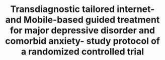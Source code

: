 --- 
abstract: '' 
authors: 
 - KK Weisel
 -  AC Zarski
 -  T Berger
 -  MP Schaub
 -  T Krieger
 -  CT Moser
 -  ...
doi: '' 
featured: false 
publication: '*Frontiers in psychiatry*, 196' 
publication_short: '' 
publishDate: '2018-01-01' 
title: 'Transdiagnostic tailored internet-and Mobile-based guided treatment for major depressive disorder and comorbid anxiety- study protocol of a randomized controlled trial' 
url_code: '' 
url_dataset: '' 
url_pdf: '' 
url_poster: '' 
url_project: '' 
url_slides: '' 
url_source: '' 
url_video: '' 
---